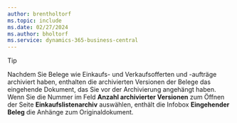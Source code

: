```yaml
---
author: brentholtorf
ms.topic: include
ms.date: 02/27/2024
ms.author: bholtorf
ms.service: dynamics-365-business-central
---
```


> [!TIP]
> Nachdem Sie Belege wie Einkaufs- und Verkaufsofferten und -aufträge archiviert haben, enthalten die archivierten Versionen der Belege das eingehende Dokument, das Sie vor der Archivierung angehängt haben. Wenn Sie die Nummer im Feld **Anzahl archivierter Versionen** zum Öffnen der Seite **Einkaufslistenarchiv** auswählen, enthält die Infobox **Eingehender Beleg** die Anhänge zum Originaldokument.


